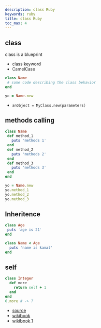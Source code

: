 ```yaml
---
description: class Ruby
keywords: ruby
title: class Ruby
toc_max: 4
---
```


## class

class is a blueprint

* class keyword
* CamelCase

```ruby
class Name
 # some code describing the class behavior
end

yo = Name.new
```

* `anObject = MyClass.new(parameters)`

## methods calling

```ruby
class Name
 def method_1
   puts 'methods 1'
 end
 def method_2
   puts 'methods 2'
 end
 def method_3
   puts 'methods 3'
 end
end

yo = Name.new
yo.method_1
yo.method_2
yo.method_3

```

## Inheritence

```ruby
class Age
 puts 'age is 21'
end

class Name < Age
  puts 'name is kamal'
end
```



## self

```ruby
class Integer
  def more
    return self + 1
  end
end
6.more # -> 7
```

* [source](https://ruby-doc.org/core-2.2.0/Class.html)
* [wikibook](https://en.wikibooks.org/wiki/Ruby_Programming/Syntax/Classes)
* [wikibook 1](https://en.wikibooks.org/wiki/Ruby_Programming/Classes_and_objects)

